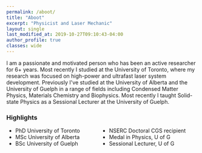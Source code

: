 ```yaml
---
permalink: /aboot/
title: "Aboot"
excerpt: "Physicist and Laser Mechanic"
layout: single
last_modified_at: 2019-10-27T09:10:43-04:00
author_profile: true
classes: wide
---
```


I am a passionate and motivated person who has been an active researcher for 6+ years. Most recently I studied at the University of Toronto, where my research was focused on high-power and ultrafast laser system development. Previously I've studied at the University of Alberta and the University of Guelph in a range of fields including Condensed Matter Physics, Materials Chemistry and Biophysics. Most recently I taught Solid-state Physics as a Sessional Lecturer at the University of Guelph.

### Highlights
<ul class="fa-ul" style="columns:2">
    <li><i class="fas fa-graduation-cap"></i> PhD University of Toronto</li>
    <li><i class="fas fa-graduation-cap"></i> MSc University of Alberta</li>
    <li><i class="fas fa-graduation-cap"></i> BSc University of Guelph</li>
    <li><i class="fas fa-certificate"></i> NSERC Doctoral CGS recipient</li>
    <li><i class="fas fa-star"></i> Medal in Physics, U of G</li>
    <li><i class="fas fa-book"></i> Sessional Lecturer, U of G</li>
</ul>

